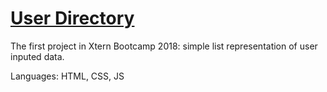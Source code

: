 # [User Directory](https://weiffert.github.io/user-directory/)

The first project in Xtern Bootcamp 2018: simple list representation of user inputed data.

Languages: HTML, CSS, JS
